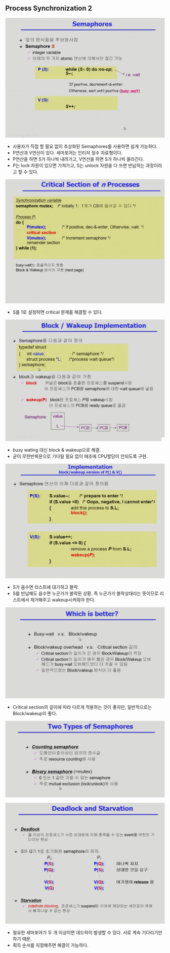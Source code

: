 ## Process Synchronization 2

![img6](./img/6.png)
- 사용자가 직접 할 필요 없이 추상화된 Semaphores를 사용하면 쉽게 가능하다.
- P연산과 V연산이 있다. 세마포어는 인티저 정수 자료형이다.
- P연산을 하면 S가 하나씩 내려가고, V연산을 하면 S가 하나씩 올라간다.
- P는 lock 자원이 있으면 가져가고, S는 unlock 자원을 다 쓰면 반납하는 과정이라고 할 수 있다.

![img7](./img/7.png)
- S를 1로 설정하면 critical 문제를 해결할 수 있다.

![img8](./img/8.png)
- busy wating 대신 block & wakeup으로 해결.
- 굳이 무한반복문으로 기다릴 필요 없이 애초에 CPU할당이 안되도록 구현.

![img9](./img/9.png)
- S가 음수면 리스트에 대기하고 블락.
- S를 반납해도 음수면 누군가가 블락된 상황. 즉 누군가가 블락상태라는 뜻이므로 리스트에서 제거해주고 wakeup시켜줘야 한다.

![img10](./img/10.png)
- Critical section의 길이에 따라 다르게 적용하는 것이 좋지만, 일반적으로는 Block/wakeup이 좋다.

![img11](./img/11.png)

![img12](./img/12.png)
- 필요한 세마포어가 두 개 이상이면 데드락이 발생할 수 있다. 서로 계속 기다리기만 하기 때문.
- 획득 순서를 지정해주면 해결이 가능하다.

